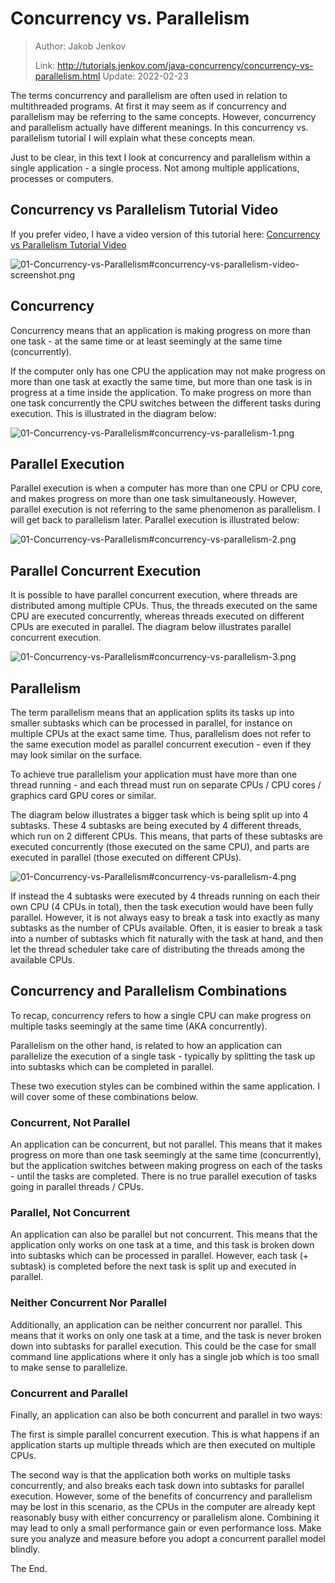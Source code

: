 # Concurrency vs. Parallelism

> Author: Jakob Jenkov
>
> Link: http://tutorials.jenkov.com/java-concurrency/concurrency-vs-parallelism.html  Update: 2022-02-23

The terms concurrency and parallelism are often used in relation to multithreaded programs. At first it may seem as if concurrency and parallelism may be referring to the same concepts. However, concurrency and parallelism actually have different meanings. In this concurrency vs. parallelism tutorial I will explain what these concepts mean.

Just to be clear, in this text I look at concurrency and parallelism within a single application - a single process. Not among multiple applications, processes or computers.

## Concurrency vs Parallelism Tutorial Video

If you prefer video, I have a video version of this tutorial here: [Concurrency vs Parallelism Tutorial Video](https://www.youtube.com/watch?v=Y1pgpn2gOSg&list=PLL8woMHwr36EDxjUoCzboZjedsnhLP1j4&index=9)

![01-Concurrency-vs-Parallelism#concurrency-vs-parallelism-video-screenshot.png](http://tutorials.jenkov.com/images/java-concurrency/concurrency-vs-parallelism-video-screenshot.png)

## Concurrency

Concurrency means that an application is making progress on more than one task - at the same time or at least seemingly at the same time (concurrently).

If the computer only has one CPU the application may not make progress on more than one task at exactly the same time, but more than one task is in progress at a time inside the application. To make progress on more than one task concurrently the CPU switches between the different tasks during execution. This is illustrated in the diagram below:

![01-Concurrency-vs-Parallelism#concurrency-vs-parallelism-1.png](http://tutorials.jenkov.com/images/java-concurrency/concurrency-vs-parallelism-1.png)

## Parallel Execution

Parallel execution is when a computer has more than one CPU or CPU core, and makes progress on more than one task simultaneously. However, parallel execution is not referring to the same phenomenon as parallelism. I will get back to parallelism later. Parallel execution is illustrated below:

![01-Concurrency-vs-Parallelism#concurrency-vs-parallelism-2.png](http://tutorials.jenkov.com/images/java-concurrency/concurrency-vs-parallelism-2.png)

## Parallel Concurrent Execution

It is possible to have parallel concurrent execution, where threads are distributed among multiple CPUs. Thus, the threads executed on the same CPU are executed concurrently, whereas threads executed on different CPUs are executed in parallel. The diagram below illustrates parallel concurrent execution.

![01-Concurrency-vs-Parallelism#concurrency-vs-parallelism-3.png](http://tutorials.jenkov.com/images/java-concurrency/concurrency-vs-parallelism-3.png)

## Parallelism

The term parallelism means that an application splits its tasks up into smaller subtasks which can be processed in parallel, for instance on multiple CPUs at the exact same time. Thus, parallelism does not refer to the same execution model as parallel concurrent execution - even if they may look similar on the surface.

To achieve true parallelism your application must have more than one thread running - and each thread must run on separate CPUs / CPU cores / graphics card GPU cores or similar.

The diagram below illustrates a bigger task which is being split up into 4 subtasks. These 4 subtasks are being executed by 4 different threads, which run on 2 different CPUs. This means, that parts of these subtasks are executed concurrently (those executed on the same CPU), and parts are executed in parallel (those executed on different CPUs).

![01-Concurrency-vs-Parallelism#concurrency-vs-parallelism-4.png](http://tutorials.jenkov.com/images/java-concurrency/concurrency-vs-parallelism-4.png)

If instead the 4 subtasks were executed by 4 threads running on each their own CPU (4 CPUs in total), then the task execution would have been fully parallel. However, it is not always easy to break a task into exactly as many subtasks as the number of CPUs available. Often, it is easier to break a task into a number of subtasks which fit naturally with the task at hand, and then let the thread scheduler take care of distributing the threads among the available CPUs.

## Concurrency and Parallelism Combinations

To recap, concurrency refers to how a single CPU can make progress on multiple tasks seemingly at the same time (AKA concurrently).

Parallelism on the other hand, is related to how an application can parallelize the execution of a single task - typically by splitting the task up into subtasks which can be completed in parallel.

These two execution styles can be combined within the same application. I will cover some of these combinations below.

### Concurrent, Not Parallel

An application can be concurrent, but not parallel. This means that it makes progress on more than one task seemingly at the same time (concurrently), but the application switches between making progress on each of the tasks - until the tasks are completed. There is no true parallel execution of tasks going in parallel threads / CPUs.

### Parallel, Not Concurrent

An application can also be parallel but not concurrent. This means that the application only works on one task at a time, and this task is broken down into subtasks which can be processed in parallel. However, each task (+ subtask) is completed before the next task is split up and executed in parallel.

### Neither Concurrent Nor Parallel

Additionally, an application can be neither concurrent nor parallel. This means that it works on only one task at a time, and the task is never broken down into subtasks for parallel execution. This could be the case for small command line applications where it only has a single job which is too small to make sense to parallelize.

### Concurrent and Parallel

Finally, an application can also be both concurrent and parallel in two ways:

The first is simple parallel concurrent execution. This is what happens if an application starts up multiple threads which are then executed on multiple CPUs.

The second way is that the application both works on multiple tasks concurrently, and also breaks each task down into subtasks for parallel execution. However, some of the benefits of concurrency and parallelism may be lost in this scenario, as the CPUs in the computer are already kept reasonably busy with either concurrency or parallelism alone. Combining it may lead to only a small performance gain or even performance loss. Make sure you analyze and measure before you adopt a concurrent parallel model blindly.

The End.